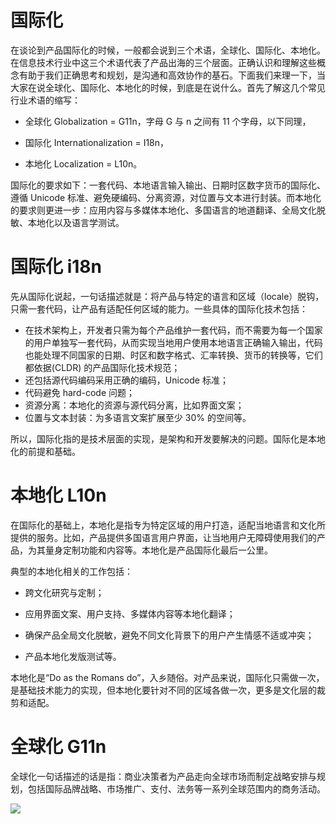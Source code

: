 # 国际化

在谈论到产品国际化的时候，一般都会说到三个术语，全球化、国际化、本地化。在信息技术行业中这三个术语代表了产品出海的三个层面。正确认识和理解这些概念有助于我们正确思考和规划，是沟通和高效协作的基石。下面我们来理一下，当大家在说全球化、国际化、本地化的时候，到底是在说什么。首先了解这几个常见行业术语的缩写：

- 全球化 Globalization = G11n，字母 G 与 n 之间有 11 个字母，以下同理，

- 国际化 Internationalization = I18n，

- 本地化 Localization = L10n。

国际化的要求如下：一套代码、本地语言输入输出、日期时区数字货币的国际化、遵循 Unicode 标准、避免硬编码、分离资源，对位置与文本进行封装。而本地化的要求则更进一步：应用内容与多媒体本地化、多国语言的地道翻译、全局文化脱敏、本地化以及语言学测试。

# 国际化 i18n

先从国际化说起，一句话描述就是：将产品与特定的语言和区域（locale）脱钩，只需一套代码，让产品有适配任何区域的能力。一些具体的国际化技术包括：

- 在技术架构上，开发者只需为每个产品维护一套代码，而不需要为每一个国家的用户单独写一套代码，从而实现当地用户使用本地语言正确输入输出，代码也能处理不同国家的日期、时区和数字格式、汇率转换、货币的转换等，它们都依据(CLDR) 的产品国际化技术规范；
- 还包括源代码编码采用正确的编码，Unicode 标准；
- 代码避免 hard-code 问题；
- 资源分离：本地化的资源与源代码分离，比如界面文案；
- 位置与文本封装：为多语言文案扩展至少 30% 的空间等。

所以，国际化指的是技术层面的实现，是架构和开发要解决的问题。国际化是本地化的前提和基础。

# 本地化 L10n

在国际化的基础上，本地化是指专为特定区域的用户打造，适配当地语言和文化所提供的服务。比如，产品提供多国语言用户界面，让当地用户无障碍使用我们的产品，为其量身定制功能和内容等。本地化是产品国际化最后一公里。

典型的本地化相关的工作包括：

- 跨文化研究与定制；

- 应用界面文案、用户支持、多媒体内容等本地化翻译；

- 确保产品全局文化脱敏，避免不同文化背景下的用户产生情感不适或冲突；

- 产品本地化发版测试等。

本地化是“Do as the Romans do”，入乡随俗。对产品来说，国际化只需做一次，是基础技术能力的实现，但本地化要针对不同的区域各做一次，更多是文化层的裁剪和适配。

# 全球化 G11n

全球化一句话描述的话是指：商业决策者为产品走向全球市场而制定战略安排与规划，包括国际品牌战略、市场推广、支付、法务等一系列全球范围内的商务活动。

![](https://i.postimg.cc/KvdyDrz7/image.png)

